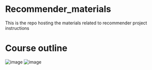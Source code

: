 # Recommender_materials
This is the repo hosting the materials related to recommender project instructions
# Course outline
![image](https://user-images.githubusercontent.com/66924446/84618057-9072ee00-ae96-11ea-9919-865ecc7ab893.png)
![image](https://user-images.githubusercontent.com/66924446/84618089-ad0f2600-ae96-11ea-85b4-76636be37ff4.png)